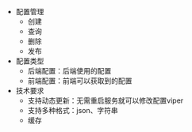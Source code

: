   - 配置管理
    - 创建
    - 查询
    - 删除
    - 发布
  - 配置类型
    - 后端配置：后端使用的配置
    - 前端配置：前端可以获取到的配置
  - 技术要求
    - 支持动态更新：无需重启服务就可以修改配置viper
    - 支持多种格式：json、字符串
    - 缓存
